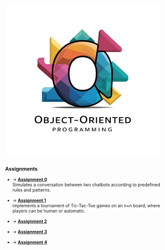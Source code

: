 <p align="center">
  <a href="https://shnaton.huji.ac.il/index.php/NewSyl/67125/2/2024/">
    <img src="https://github.com/neriabd/neriabd/blob/main/logos/OOP.png" alt="Object Oriented Programming Icon">
  </a>
</p>


### Assignments  
-  → [**Assignment 0**](https://github.com/neriabd/Object-Oriented-Programming/tree/main/Assignment%200)
<br> Simulates a conversation between two chatbots according to predefined rules and patterns.
<br><br>
-  → [**Assignment 1**](https://github.com/neriabd/Object-Oriented-Programming/tree/main/Assignment%201) 
<br> implements a tournament of Tic-Tac-Toe games on an n×n board, where players can be human or automatic.
<br><br>
-  → [**Assignment 2**](https://github.com/neriabd/Object-Oriented-Programming/tree/main/Assignment%202)
<br><br>
-  → [**Assignment 3**](https://github.com/neriabd/Object-Oriented-Programming/tree/main/Assignment%203)
<br><br>
-  → [**Assignment 4**](https://github.com/neriabd/Object-Oriented-Programming/tree/main/Assignment%204)
<br><br>
